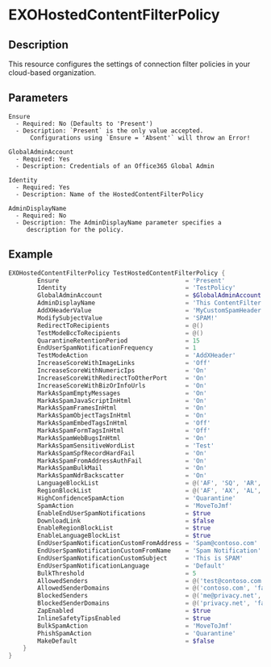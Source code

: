 # EXOHostedContentFilterPolicy

## Description

This resource configures the settings of connection filter policies
in your cloud-based organization.

## Parameters

    Ensure
      - Required: No (Defaults to 'Present')
      - Description: `Present` is the only value accepted.
          Configurations using `Ensure = 'Absent'` will throw an Error!

    GlobalAdminAccount
      - Required: Yes
      - Description: Credentials of an Office365 Global Admin

    Identity
      - Required: Yes
      - Description: Name of the HostedContentFilterPolicy

    AdminDisplayName
      - Required: No
      - Description: The AdminDisplayName parameter specifies a
         description for the policy.

## Example

```PowerShell
EXOHostedContentFilterPolicy TestHostedContentFilterPolicy {
        Ensure                                   = 'Present'
        Identity                                 = 'TestPolicy'
        GlobalAdminAccount                       = $GlobalAdminAccount
        AdminDisplayName                         = 'This ContentFilter policiy is a test'
        AddXHeaderValue                          = 'MyCustomSpamHeader'
        ModifySubjectValue                       = 'SPAM!'
        RedirectToRecipients                     = @()
        TestModeBccToRecipients                  = @()
        QuarantineRetentionPeriod                = 15
        EndUserSpamNotificationFrequency         = 1
        TestModeAction                           = 'AddXHeader'
        IncreaseScoreWithImageLinks              = 'Off'
        IncreaseScoreWithNumericIps              = 'On'
        IncreaseScoreWithRedirectToOtherPort     = 'On'
        IncreaseScoreWithBizOrInfoUrls           = 'On'
        MarkAsSpamEmptyMessages                  = 'On'
        MarkAsSpamJavaScriptInHtml               = 'On'
        MarkAsSpamFramesInHtml                   = 'On'
        MarkAsSpamObjectTagsInHtml               = 'On'
        MarkAsSpamEmbedTagsInHtml                = 'Off'
        MarkAsSpamFormTagsInHtml                 = 'Off'
        MarkAsSpamWebBugsInHtml                  = 'On'
        MarkAsSpamSensitiveWordList              = 'Test'
        MarkAsSpamSpfRecordHardFail              = 'On'
        MarkAsSpamFromAddressAuthFail            = 'On'
        MarkAsSpamBulkMail                       = 'On'
        MarkAsSpamNdrBackscatter                 = 'On'
        LanguageBlockList                        = @('AF', 'SQ', 'AR', 'CY', 'YI')
        RegionBlockList                          = @('AF', 'AX', 'AL', 'DZ', 'ZW')
        HighConfidenceSpamAction                 = 'Quarantine'
        SpamAction                               = 'MoveToJmf'
        EnableEndUserSpamNotifications           = $true
        DownloadLink                             = $false
        EnableRegionBlockList                    = $true
        EnableLanguageBlockList                  = $true
        EndUserSpamNotificationCustomFromAddress = 'Spam@contoso.com'
        EndUserSpamNotificationCustomFromName    = 'Spam Notification'
        EndUserSpamNotificationCustomSubject     = 'This is SPAM'
        EndUserSpamNotificationLanguage          = 'Default'
        BulkThreshold                            = 5
        AllowedSenders                           = @('test@contoso.com', 'test@fabrikam.com')
        AllowedSenderDomains                     = @('contoso.com', 'fabrikam.com')
        BlockedSenders                           = @('me@privacy.net', 'thedude@contoso.com')
        BlockedSenderDomains                     = @('privacy.net', 'facebook.com')
        ZapEnabled                               = $true
        InlineSafetyTipsEnabled                  = $true
        BulkSpamAction                           = 'MoveToJmf'
        PhishSpamAction                          = 'Quarantine'
        MakeDefault                              = $false
    }
}
```
